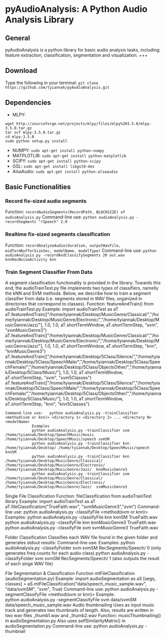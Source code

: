 # pyAudioAnalysis: A Python Audio Analysis Library

## General
pyAudioAnalysis is a python library for basic audio analysis tasks, including: feature extraction, classification, segmentation and visualization. 
+++

## Download
Type the following in your terminal:  `git clone https://github.com/tyiannak/pyAudioAnalysis.git`

## Dependencies

 * MLPY:

```
wget http://sourceforge.net/projects/mlpy/files/mlpy%203.5.0/mlpy-3.5.0.tar.gz
tar xvf mlpy-3.5.0.tar.gz
cd mlpy-3.5.0
sudo python setup.py install
```

 * NUMPY:		`sudo apt-get install python-numpy`
 * MATPLOTLIB:	`sudo apt-get install python-matplotlib`
 * SCIPY:		`sudo apt-get install python-scipy`
 * GSL: 		`sudo apt-get install libgsl0-dev`
 * AlsaAudio: 	`sudo apt-get install python-alsaaudio`

## Basic Functionalities

### Record fix-sized audio segments
Function: 		`recordAudioSegments(RecordPath, BLOCKSIZE) of audioAnalysis.py`
Command-line use: 	`python audioAnalysis.py -recordSegments "rSpeech" 2.0`

### Realtime fix-sized segments classification
Function: 		`recordAnalyzeAudio(duration, outputWavFile, midTermBufferSizeSec, modelName, modelType)`
Command-line use:	`python audioAnalysis.py -recordAndClassifySegments 20 out.wav knnRecNoiseActivity knn`

### Train Segment Classifier From Data
A segment classification functionality is provided in the library. Towards this end, the audioTrainTest.py file implements two types of classifiers, namelly the kNN and SVM methods.
Below, we describe how to train a segment classifier from data (i.e. segments stored in WAV files, organized in directories that correspond to classes).
	Function: 		featureAndTrain() from audioTrainTest.py
				Example:
				import audioTrainTest as aT
				aT.featureAndTrain(["/home/tyiannak/Desktop/MusicGenre/Classical/","/home/tyiannak/Desktop/MusicGenre/Electronic/","/home/tyiannak/Desktop/MusicGenre/Jazz/"], 1.0, 1.0, aT.shortTermWindow, aT.shortTermStep, "svm", "svmMusicGenre3")
				aT.featureAndTrain(["/home/tyiannak/Desktop/MusicGenre/Classical/","/home/tyiannak/Desktop/MusicGenre/Electronic/","/home/tyiannak/Desktop/MusicGenre/Jazz/"], 1.0, 1.0, aT.shortTermWindow, aT.shortTermStep, "knn", "knnMusicGenre3")
				aT.featureAndTrain(["/home/tyiannak/Desktop/5Class/Silence/","/home/tyiannak/Desktop/5Class/SpeechMale/","/home/tyiannak/Desktop/5Class/SpeechFemale/","/home/tyiannak/Desktop/5Class/ObjectsOther/","/home/tyiannak/Desktop/5Class/Music/"], 1.0, 1.0, aT.shortTermWindow, aT.shortTermStep, "svm", "svm5Classes")
				aT.featureAndTrain(["/home/tyiannak/Desktop/5Class/Silence/","/home/tyiannak/Desktop/5Class/SpeechMale/","/home/tyiannak/Desktop/5Class/SpeechFemale/","/home/tyiannak/Desktop/5Class/ObjectsOther/","/home/tyiannak/Desktop/5Class/Music/"], 1.0, 1.0, aT.shortTermWindow, aT.shortTermStep, "knn", "knn5Classes")

	Command-line use:	python audioAnalysis.py -trainClassifier <method(svm or knn)> <directory 1> <directory 2> ... <directory N> <modelName>
				Examples
				python audioAnalysis.py -trainClassifier svm /home/tyiannak/Desktop/SpeechMusic/music /home/tyiannak/Desktop/SpeechMusic/speech svmSM
				python audioAnalysis.py -trainClassifier knn /home/tyiannak/Desktop/ /home/tyiannak/Desktop/SpeechMusic/speech knnSM
				python audioAnalysis.py -trainClassifier knn /home/tyiannak/Desktop/MusicGenre/Classical/ /home/tyiannak/Desktop/MusicGenre/Electronic/ /home/tyiannak/Desktop/MusicGenre/Jazz/  knnMusicGenre3
				python audioAnalysis.py -trainClassifier svm /home/tyiannak/Desktop/MusicGenre/Classical/ /home/tyiannak/Desktop/MusicGenre/Electronic/ /home/tyiannak/Desktop/MusicGenre/Jazz/  svmMusicGenre3

Single File Classification
	Function:		fileClassification from audioTrainTest library
				Example:
				import audioTrainTest as aT
				aT.fileClassification("TrueFaith.wav", "svmMusicGenre3","svm")
	Command-line use:	python audioAnalysis.py -classifyFile <method(svm or knn)> <modelName> <fileName>
				Examples:
				python audioAnalysis.py -classifyFile knn knnSM TrueFaith.wav
				python audioAnalysis.py -classifyFile knn knnMusicGenre3 TrueFaith.wav
				python audioAnalysis.py -classifyFile svm svmMusicGenre3 TrueFaith.wav

Folder Classification
 Classifies each WAV file found in the given folder and generates stdout resutls:
	Command-line use:	Examples:
				python audioAnalysis.py -classifyFolder svm svmSM RecSegments/Speech/ 0 (only generates freq counts for each audio class)
				python audioAnalysis.py -classifyFolder svm svmSM RecSegments/Speech/ 1 (also outputs the result of each singe WAV file)



File Segmentation & Classification
	Function		mtFileClassification (audioSegmentation.py)
				Example:
				import audioSegmentation as aS
				[segs, classes] = aS.mtFileClassification("data/speech_music_sample.wav", "data/svmSM", "svm", True)
	Command-line use:	python audioAnalysis.py -segmentClassifyFile <method(svm or knn)> <modelName> <fileName>
				Example:				
				python audioAnalysis.py -segmentClassifyFile svm data/svmSM data/speech_music_sample.wav 
Audio thumbnailing
Uses <wavFileName> as input music track and generates two thumbnails of <thumbnailDuration> length.
Also, results are written in two wav files <wavFileName>_thumb1.wav and <wavFileName>_thumb2.wav
 	Function: 		musicThumbnailing() in audioSegmentation.py Also uses selfSimilarityMatrix() in audioSegmentation.py
	Command-line use:	python audioAnalysis.py -thumbnail <wavFileName> <thumbnailDuration>


